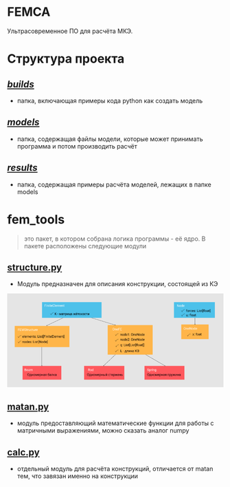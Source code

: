 # __FEMCA__
Ультрасовременное ПО для расчёта МКЭ.

# __Структура проекта__

## [___builds___](builds)
- папка, включающая примеры кода python как создать модель

## [___models___](models)
- папка, содержащая файлы модели, которые может принимать программа и потом производить расчёт

## [___results___](results)
- папка, содержащая примеры расчёта моделей, лежащих в папке models

# __fem_tools__
>это пакет, в котором собрана логика программы - её ядро. В пакете расположены следующие модули

## [structure.py](fem_tools/structure.py)
- Модуль предназначен для описания конструкции, состоящей из КЭ

![схема элементов](data/img/sructure.png)

## [matan.py](fem_tools/matan.py)
- модуль предоставляющий математические функции
для работы с матричными выражениями, можно сказать аналог numpy

## [calc.py](fem_tools/calc.py)
- отдельный модуль для расчёта конструкций, отличается от matan тем, что завязан именно на конструкции
